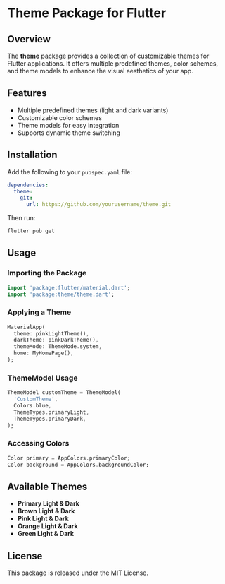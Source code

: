# Theme Package for Flutter

## Overview
The **theme** package provides a collection of customizable themes for Flutter applications. It offers multiple predefined themes, color schemes, and theme models to enhance the visual aesthetics of your app.

## Features
- Multiple predefined themes (light and dark variants)
- Customizable color schemes
- Theme models for easy integration
- Supports dynamic theme switching

## Installation
Add the following to your `pubspec.yaml` file:

```yaml
dependencies:
  theme:
    git:
      url: https://github.com/yourusername/theme.git
```

Then run:

```sh
flutter pub get
```

## Usage

### Importing the Package
```dart
import 'package:flutter/material.dart';
import 'package:theme/theme.dart';
```

### Applying a Theme
```dart
MaterialApp(
  theme: pinkLightTheme(),
  darkTheme: pinkDarkTheme(),
  themeMode: ThemeMode.system,
  home: MyHomePage(),
);
```

### ThemeModel Usage
```dart
ThemeModel customTheme = ThemeModel(
  'CustomTheme',
  Colors.blue,
  ThemeTypes.primaryLight,
  ThemeTypes.primaryDark,
);
```

### Accessing Colors
```dart
Color primary = AppColors.primaryColor;
Color background = AppColors.backgroundColor;
```

## Available Themes
- **Primary Light & Dark**
- **Brown Light & Dark**
- **Pink Light & Dark**
- **Orange Light & Dark**
- **Green Light & Dark**

## License
This package is released under the MIT License.

